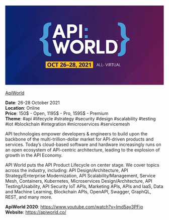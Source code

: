 ![ApiWorld logo](./ApiWorld.jpg?raw=true, "ApiWorld logo")

[ApiWorld](https://apiworld.co/)


**Date**: 26-28 October 2021 \
**Location**: Online \
**Price**: 150$ - Open, 1195$ - Pro, 1595$ - Premium \
**Theme**: #api #lifecycle #strategy #security #design #scalability #testing #iot #blockchain #integration #microservices #servicemesh

API technologies empower developers & engineers to build upon the backbone of the multi-trillion-dollar market for API-driven products and services. Today’s cloud-based software and hardware increasingly runs on an open ecosystem of API-centric architecture, leading to the explosion of growth in the API Economy.

API World puts the API Product Lifecycle on center stage. We cover topics across the industry, including: API Design/Architecture, API Strategy/Enterprise Modernization, API Scalability/Management, Service Mesh, Containers, Kubernetes, Microservices Design/Architecture, API Testing/Usability, API Security IoT APIs, Marketing APIs, APIs and IaaS, Data and Machine Learning, Blockchain APIs, OpenAPI, Swagger, GraphQL, REST, and many more.

**ApiWorld 2020**: https://www.youtube.com/watch?v=Imd5ay3PFio \
**Website**: https://apiworld.co/


